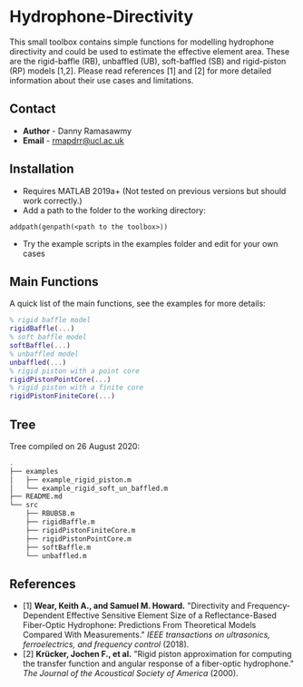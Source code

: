 # Hydrophone-Directivity
This small toolbox contains simple functions for modelling hydrophone directivity and could be used to estimate the effective element area. These are the rigid-baffle (RB), unbaffled (UB), soft-baffled (SB) and rigid-piston (RP) models [1,2]. Please read references [1] and [2] for more detailed information about their use cases and limitations.

## Contact
- **Author** - Danny Ramasawmy
- **Email**  - rmapdrr@ucl.ac.uk

## Installation
- Requires MATLAB 2019a+ (Not tested on previous versions but should work correctly.)
- Add a path to the folder to the working directory:
```
addpath(genpath(<path to the toolbox>))
``` 
- Try the example scripts in the examples folder and edit for your own cases

## Main Functions
A quick list of the main functions, see the examples for more details:
```matlab
% rigid baffle model 
rigidBaffle(...)
% soft baffle model 
softBaffle(...)
% unbaffled model
unbaffled(...)
% rigid piston with a point core
rigidPistonPointCore(...)
% rigid piston with a finite core
rigidPistonFiniteCore(...)
```

## Tree
Tree compiled on 26 August 2020:
```bash
.
├── examples
│   ├── example_rigid_piston.m
│   └── example_rigid_soft_un_baffled.m
├── README.md
└── src
    ├── RBUBSB.m
    ├── rigidBaffle.m
    ├── rigidPistonFiniteCore.m
    ├── rigidPistonPointCore.m
    ├── softBaffle.m
    └── unbaffled.m
```


## References
- [1] **Wear, Keith A., and Samuel M. Howard.** "Directivity and Frequency-Dependent Effective Sensitive Element Size of a Reflectance-Based Fiber-Optic Hydrophone: Predictions From Theoretical Models Compared With Measurements." *IEEE transactions on ultrasonics, ferroelectrics, and frequency control* (2018).
- [2] **Krücker, Jochen F., et al.** "Rigid piston approximation for computing the transfer function and angular response of a fiber-optic hydrophone." *The Journal of the Acoustical Society of America* (2000).